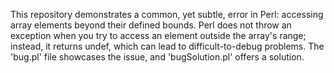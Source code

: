 This repository demonstrates a common, yet subtle, error in Perl: accessing array elements beyond their defined bounds.  Perl does not throw an exception when you try to access an element outside the array's range; instead, it returns undef, which can lead to difficult-to-debug problems.  The 'bug.pl' file showcases the issue, and 'bugSolution.pl' offers a solution.